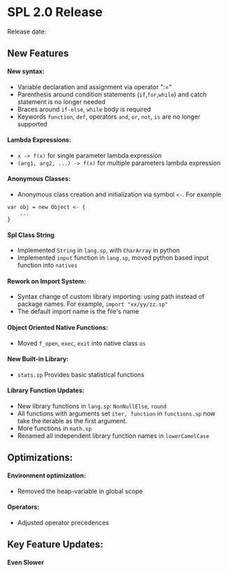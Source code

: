 # SPL 2.0 Release

Release date: 

## New Features

#### New syntax:
* Variable declaration and assignment via operator ":="
* Parenthesis around condition statements (`if`,`for`,`while`) and catch 
statement is no longer needed
* Braces around `if-else`, `while` body is required
* Keywords `function`, `def`, operators `and`, `or`, `not`, `is` are no
longer supported

#### Lambda Expressions:
* `x -> f(x)` for single parameter lambda expression
* `(arg1, arg2, ...) -> f(x)` for multiple parameters lambda expression

#### Anonymous Classes:
* Anonymous class creation and initialization via symbol `<-`. 
For example
```
var obj = new Object <- {
    ...
}
```

#### Spl Class String
* Implemented `String` in `lang.sp`, with `CharArray` in python
* Implemented `input` function in `lang.sp`, moved python based input
function into `natives`

#### Rework on Import System:
*  Syntax change of custom library importing: using path instead of 
package names. For example, `import "xx/yy/zz.sp"`
* The default import name is the file's name

#### Object Oriented Native Functions:
* Moved `f_open`, `exec`, `exit` into native class `os`

#### New Built-in Library:
* `stats.sp` Provides basic statistical functions

#### Library Function Updates:
* New library functions in `lang.sp`: `NonNullElse`, `round`
* All functions with arguments set `iter, function` in `functions.sp` 
now take the iterable as the first argument.
* More functions in `math.sp`
* Renamed all independent library function names in `lowerCamelCase`

## Optimizations:

#### Environment optimization:
* Removed the heap-variable in global scope

#### Operators:
* Adjusted operator precedences

## Key Feature Updates:

#### Even Slower
